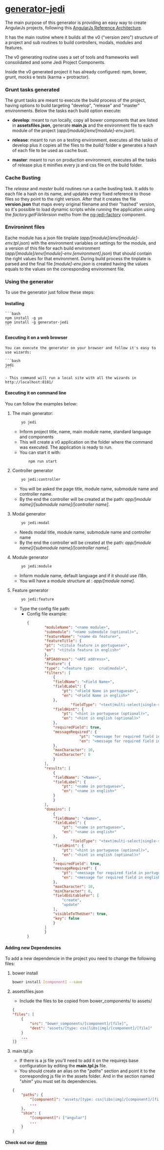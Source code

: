 # [generator-jedi](https://github.com/jediproject/generator-jedi)

The main purpose of this generator is providing an easy way to create AngularJs projects, following this [AngularJs Reference Architecture](http://jediproject.github.io). 

It has the main routine where it builds all the v0 ("version zero") structure of a project and sub routines to build controllers, modals, modules and features.

The v0 generating routine uses a set of tools and frameworks well consolidated and some Jedi Project Components.

Inside the v0 generated project it has already configured: npm, bower, grunt, mocks e tests (karma + protractor).

### Grunt tasks generated

The grunt tasks are meant to execute the build process of the project, having options to build targeting "develop", "release" and "master" environments. Below the tasks each build option execute:

- **develop**: meant to run locally, copy all bower components that are listed in **assetsfiles.json**, generate **main.js** and the environment file to each module of the project (*app/[module]/env/[module]-env.json*).

- **release**: meant to run on a testing environment, executes all the tasks of develop plus it copies all the files to the *build/* folder e generates a hash of each file to be used as cache bust.

- **master**: meant to run on production environment, executes all the tasks of release plus it minifies every js and css file on the build folder.

### Cache Busting

The *release* and *master* build routines run a cache busting task. It adds to each file a hash on its name, and updates every fixed reference to those files so they point to the right version. After that it creates the file **version.json** that maps every original filename and their "hashed" version, so it's possible to load dynamic scripts while running the application using the *factory.getFileVersion* metho from the [ng-jedi-factory](https://github.com/jediproject/ng-jedi-factory) component.

### Environinnt files

Eache module has a json file tinplate (*app/[module]/env/[module]-env.tpl.json*) with the environment variables or settings for the module, and a version of this file for each build environment (*app/[module]/env/[module]-env.[environment].json*) that should contain the right values for that environment. During build process the tinplate is parsed and the final file *[module]-env.json* is created having the values equals to the values on the corresponding environment file. 

### Using the generator

To use the generator just follow these steps:

#### Installing

	```bash
	npm install -g yo
	npm install -g generator-jedi
	```
#### Executing it on a web browser

    You can execute the generator on your browser and follow it's easy to use wizards:

	```bash
	jedi
	```

    - This command will run a local site with all the wizards in http://localhost:8181/

#### Executing it on command line

You can follow the examples below:

1. The main generator:
    ```bash
        yo jedi
    ```

    * Inform project title, name, main module name, standard language and components
    * This will create a v0 application on the folder where the command was executed. The application is ready to run.
    * You can start it with:
        ```bash
            npm run start
        ```

1. Controller generator
    ```bash
        yo jedi:controller
    ```

    * You will be asked the page title, module name, submodule name and controller name.
    * By the end the controller will be created at the path: *app/[module name]/[submodule name]/[controller name]*.
    
1. Modal generator
    ```bash
        yo jedi:modal
    ```

    * Needs modal title, module name, submodule name and controller name
    * By the end the controller will be created at the path: *app/[module name]/[submodule name]/[controller name]*.
    
1. Module generator
    ```bash
        yo jedi:module
    ```

    * Inform module name, default language and if it should use i18n.
    * You will have a module structure at : *app/[module name]*.
    
1. Feature generator
    ```bash
        yo jedi:feature
    ```

    * Type the config file path:
        * Config file example:
            ```json
            {
                    "moduleName": "<name module>",
                    "submodule": "<name submodule (optional)>",
                    "featureName": "<name da feature>",
                    "featureTitle": {
                    "pt": "<título feature in portuguese>",
                    "en": "<título feature in english>"
                    },
                    "APIAddress": "<API address>",
                    "feature": {
                    "type": "<feature type:  crud|modal>",
                    "filters": [
                        {
                        "fieldName": "<Field Name>",
                        "fieldLabel": {
                            "pt": "<Field Name in portuguese>",
                            "en": "<Field Name in english>"
                        },
                                "fieldType": "<text|multi-select|single-select|text-multi-value|date|date-time|password|cpf|cnpj|tel|cep|int|currency|boolean >",
                        "fieldHint": {
                            "pt": "<hint in portuguese (optional)>",
                            "en": "<hint in english (optional)>"
                        },
                        "requiredField": true,
                        "messageRequired": {
                                    "pt": "<message for required field in portuguese (mandatory if required:true)>",
                                    "en": "<message for required field in english (mandatory if required:true)>"
                        },
                        "maxCharacter": 10,
                        "minCharacter": 0
                        }
                    ],
                    "results": [
                        {
                        "fieldName": "<Name>",
                        "fieldLabel": {
                            "pt": "<name in portuguese>",
                            "en": "<name in english>"
                        }
                        }
                    ],
                    "domains": [
                        {
                        "fieldName": "<Name>",
                        "fieldLabel": {
                            "pt": "<name in portuguese>",
                            "en": "<name in english>"
                        },
                                "fieldType": "<text|multi-select|single-select|text-multi-value|date|date-time|password|cpf|cnpj|tel|cep|int|currency|boolean >",
                        "fieldHint": {
                            "pt": "<hint in portuguese (optional)>",
                            "en": "<hint in english (optional)>"
                        },
                        "requiredField": true,
                        "messageRequired": {
                            "pt": "<message for required field in portuguese (mandatory if required:true)>",
                            "en": "<message for required field in english (mandatory if required:true)>"
                        },
                        "maxCharacter": 10,
                        "minCharacter": 0,
                        "fieldEditableFor": [
                            "create",
                            "update"
                        ],
                        "visibleToTheUser": true,
                        "key": false
                        }
                    ]
                    }
            }
            ```

#### Adding new Dependencies

To add a new dependencie in the project you need to change the following files:

1. bower install

	```bash
	bower install [component] --save
	```

2. assetsfiles.json

    - Include the files to be copied from bower_components/ to assets/
	```json
	{
	"files": [
		{
			"src": "bower_components/[component]/[file]",
			"dest": "assets/[type: css|libs|img]/[component]/[file]"
		}
		...
	]}
	```

3. main.tpl.js
    - If there is a js file you'll need to add it on the requirejs base configuration by editing the **main.tpl.js** file.
    - You should create an alias on the "*paths*" section and point it to the corresponding js file in the assets folder. And in the section named "*shim*" you must set its dependencies.

	```json
	{
		"paths": {
			"[component]": "assets/[type: css|libs|img]/[component]/[file].js"
			...
		},
		"shim": {
			"[component]": ["angular"]
			...
		}
	}
	```

#### Check out our [demo](https://github.com/jediproject/ng-jedi-dino)